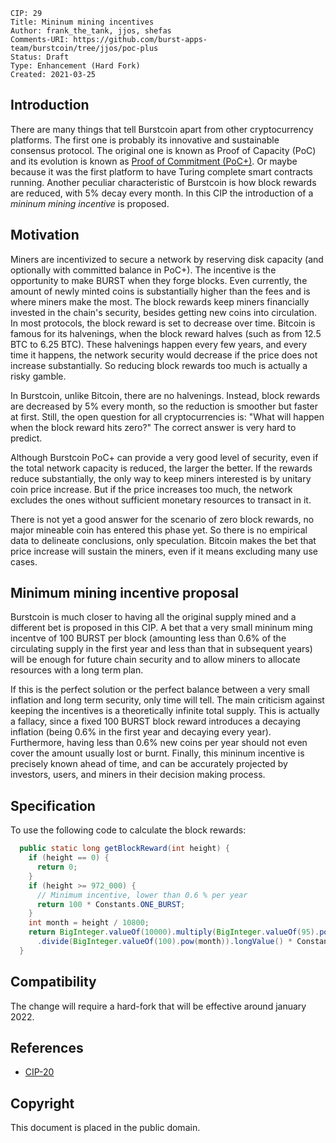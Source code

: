     CIP: 29
    Title: Mininum mining incentives
    Author: frank_the_tank, jjos, shefas
    Comments-URI: https://github.com/burst-apps-team/burstcoin/tree/jjos/poc-plus
    Status: Draft
    Type: Enhancement (Hard Fork)
    Created: 2021-03-25

## Introduction

There are many things that tell Burstcoin apart from other cryptocurrency platforms.
The first one is probably its innovative and sustainable consensus protocol.
The original one is known as Proof of Capacity (PoC) and its evolution is known as [Proof of Commitment (PoC+)](cip-0027.md).
Or maybe because it was the first platform to have Turing complete smart contracts running.
Another peculiar characteristic of Burstcoin is how block rewards are reduced, with 5% decay every month.
In this CIP the introduction of a *mininum mining incentive* is proposed.

## Motivation

Miners are incentivized to secure a network by reserving disk capacity (and optionally with committed balance in PoC+).
The incentive is the opportunity to make BURST when they forge blocks.
Even currently, the amount of newly minted coins is substantially higher than the fees and is where miners make the most.
The block rewards keep miners financially invested in the chain's security, besides getting new coins into circulation.
In most protocols, the block reward is set to decrease over time.
Bitcoin is famous for its halvenings, when the block reward halves (such as from 12.5 BTC to 6.25 BTC). These halvenings happen every few years, and every time it happens, the network security would decrease if the price does not increase substantially. So reducing block rewards too much is actually a risky gamble.

In Burstcoin, unlike Bitcoin, there are no halvenings. Instead, block rewards are decreased by 5% every month, so the reduction is smoother but faster at first. Still, the open question for all cryptocurrencies is: "What will happen when the block reward hits zero?" The correct answer is very hard to predict.

Although Burstcoin PoC+ can provide a very good level of security, even if the total network capacity is reduced, the larger the better.
If the rewards reduce substantially, the only way to keep miners interested is by unitary coin price increase.
But if the price increases too much, the network excludes the ones without sufficient monetary resources to transact in it.

There is not yet a good answer for the scenario of zero block rewards, no major mineable coin has entered this phase yet.
So there is no empirical data to delineate conclusions, only speculation.
Bitcoin makes the bet that price increase will sustain the miners, even if it means excluding many use cases.

## Minimum mining incentive proposal

Burstcoin is much closer to having all the original supply mined and a different bet is proposed in this CIP.
A bet that a very small mininum ming incentve of 100 BURST per block (amounting less than 0.6% of the circulating supply in the first year and less than that in subsequent years) will be enough for future chain security and to allow miners to allocate resources with a long term plan.

If this is the perfect solution or the perfect balance between a very small inflation and long term security, only time will tell.
The main criticism against keeping the incentives is a theoretically infinite total supply.
This is actually a fallacy, since a fixed 100 BURST block reward introduces a decaying inflation (being 0.6% in the first year and decaying every year).
Furthermore, having less than 0.6% new coins per year should not even cover the amount usually lost or burnt.
Finally, this mininum incentive is precisely known ahead of time, and can be accurately projected by investors, users, and miners in their decision making process.


## Specification

To use the following code to calculate the block rewards:
```java
  public static long getBlockReward(int height) {
	if (height == 0) {
	  return 0;
	}
	if (height >= 972_000) {
	  // Minimum incentive, lower than 0.6 % per year
	  return 100 * Constants.ONE_BURST;
	}
	int month = height / 10800;
	return BigInteger.valueOf(10000).multiply(BigInteger.valueOf(95).pow(month))
	  .divide(BigInteger.valueOf(100).pow(month)).longValue() * Constants.ONE_BURST;
  }
```

## Compatibility

The change will require a hard-fork that will be effective around january 2022.

## References

* [CIP-20](cip-0020.md)

## Copyright

This document is placed in the public domain.
